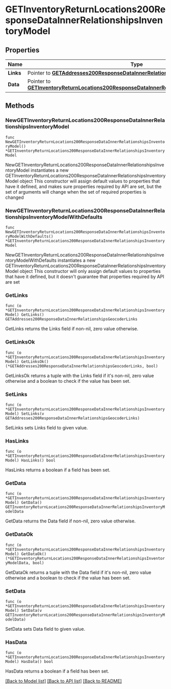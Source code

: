 # GETInventoryReturnLocations200ResponseDataInnerRelationshipsInventoryModel

## Properties

Name | Type | Description | Notes
------------ | ------------- | ------------- | -------------
**Links** | Pointer to [**GETAddresses200ResponseDataInnerRelationshipsGeocoderLinks**](GETAddresses200ResponseDataInnerRelationshipsGeocoderLinks.md) |  | [optional] 
**Data** | Pointer to [**GETInventoryReturnLocations200ResponseDataInnerRelationshipsInventoryModelData**](GETInventoryReturnLocations200ResponseDataInnerRelationshipsInventoryModelData.md) |  | [optional] 

## Methods

### NewGETInventoryReturnLocations200ResponseDataInnerRelationshipsInventoryModel

`func NewGETInventoryReturnLocations200ResponseDataInnerRelationshipsInventoryModel() *GETInventoryReturnLocations200ResponseDataInnerRelationshipsInventoryModel`

NewGETInventoryReturnLocations200ResponseDataInnerRelationshipsInventoryModel instantiates a new GETInventoryReturnLocations200ResponseDataInnerRelationshipsInventoryModel object
This constructor will assign default values to properties that have it defined,
and makes sure properties required by API are set, but the set of arguments
will change when the set of required properties is changed

### NewGETInventoryReturnLocations200ResponseDataInnerRelationshipsInventoryModelWithDefaults

`func NewGETInventoryReturnLocations200ResponseDataInnerRelationshipsInventoryModelWithDefaults() *GETInventoryReturnLocations200ResponseDataInnerRelationshipsInventoryModel`

NewGETInventoryReturnLocations200ResponseDataInnerRelationshipsInventoryModelWithDefaults instantiates a new GETInventoryReturnLocations200ResponseDataInnerRelationshipsInventoryModel object
This constructor will only assign default values to properties that have it defined,
but it doesn't guarantee that properties required by API are set

### GetLinks

`func (o *GETInventoryReturnLocations200ResponseDataInnerRelationshipsInventoryModel) GetLinks() GETAddresses200ResponseDataInnerRelationshipsGeocoderLinks`

GetLinks returns the Links field if non-nil, zero value otherwise.

### GetLinksOk

`func (o *GETInventoryReturnLocations200ResponseDataInnerRelationshipsInventoryModel) GetLinksOk() (*GETAddresses200ResponseDataInnerRelationshipsGeocoderLinks, bool)`

GetLinksOk returns a tuple with the Links field if it's non-nil, zero value otherwise
and a boolean to check if the value has been set.

### SetLinks

`func (o *GETInventoryReturnLocations200ResponseDataInnerRelationshipsInventoryModel) SetLinks(v GETAddresses200ResponseDataInnerRelationshipsGeocoderLinks)`

SetLinks sets Links field to given value.

### HasLinks

`func (o *GETInventoryReturnLocations200ResponseDataInnerRelationshipsInventoryModel) HasLinks() bool`

HasLinks returns a boolean if a field has been set.

### GetData

`func (o *GETInventoryReturnLocations200ResponseDataInnerRelationshipsInventoryModel) GetData() GETInventoryReturnLocations200ResponseDataInnerRelationshipsInventoryModelData`

GetData returns the Data field if non-nil, zero value otherwise.

### GetDataOk

`func (o *GETInventoryReturnLocations200ResponseDataInnerRelationshipsInventoryModel) GetDataOk() (*GETInventoryReturnLocations200ResponseDataInnerRelationshipsInventoryModelData, bool)`

GetDataOk returns a tuple with the Data field if it's non-nil, zero value otherwise
and a boolean to check if the value has been set.

### SetData

`func (o *GETInventoryReturnLocations200ResponseDataInnerRelationshipsInventoryModel) SetData(v GETInventoryReturnLocations200ResponseDataInnerRelationshipsInventoryModelData)`

SetData sets Data field to given value.

### HasData

`func (o *GETInventoryReturnLocations200ResponseDataInnerRelationshipsInventoryModel) HasData() bool`

HasData returns a boolean if a field has been set.


[[Back to Model list]](../README.md#documentation-for-models) [[Back to API list]](../README.md#documentation-for-api-endpoints) [[Back to README]](../README.md)


